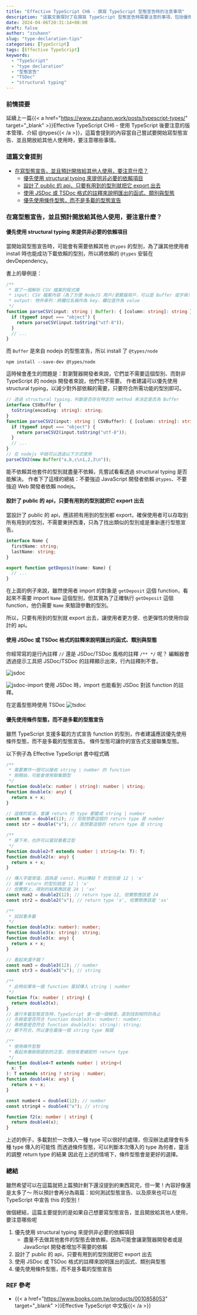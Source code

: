 ```yaml
---
title: "Effective TypeScript CH6 - 撰寫 TypeScript 型態宣告時的注意事項"
description: "這篇文章探討了在撰寫 TypeScript 型態宣告時需要注意的事項，包括優先使用 structural typing、將所有用到的型態都 export、使用 JSDoc 或 TSDoc 格式的註釋來說明函式、類別與型態，以及優先考慮使用條件型態而不是多載的型態宣告。透過這些技巧，可以提高程式碼的可讀性和易用性。"
date: 2024-04-06T20:31:14+08:00
draft: false
author: "zzuhann"
slug: "type-declaration-tips"
categories: [TypeScript]
tags: [Effective TypeScript]
keywords:
  - "TypeScript"
  - "type declaration"
  - "型態宣告"
  - "TSDoc"
  - "structural typing"
---
```


### 前情提要

延續上一篇{{< a href="https://www.zzuhann.work/posts/typescript-types/" target="_blank" >}}Effective TypeScript CH6 - 使用 TypeScript 後要注意的版本管理、介紹 @types{{< /a >}}，這篇會提到的內容當自己嘗試要開始寫型態宣告、並且開放給其他人使用時，要注意哪些事情。

### 這篇文會提到

- [在寫型態宣告，並且預計開放給其他人使用，要注意什麼？](#在寫型態宣告並且預計開放給其他人使用要注意什麼)
  - [優先使用 structural typing 來提供非必要的依賴項目](#優先使用-structural-typing-來提供非必要的依賴項目)
  - [設計了 public 的 api，只要有用到的型別就把它 export 出去](#設計了-public-的-api只要有用到的型別就把它-export-出去)
  - [使用 JSDoc 或 TSDoc 格式的註釋來說明匯出的函式、類別與型態](#使用-jsdoc-或-tsdoc-格式的註釋來說明匯出的函式類別與型態)
  - [優先使用條件型態，而不是多載的型態宣告](#優先使用條件型態而不是多載的型態宣告)

### 在寫型態宣告，並且預計開放給其他人使用，要注意什麼？

#### 優先使用 structural typing 來提供非必要的依賴項目

當開始寫型態宣告時，可能會有需要依賴其他 `@types` 的型別，為了讓其他使用者 install 時也能成功下載依賴的型別，所以將依賴的 `@types` 安裝在 devDependency。

書上的舉例是：

```ts
/**
 * 寫了一個解析 CSV 檔案的程式庫
 * input: CSV 檔案內容（為了方便 NodeJS 用戶/瀏覽器用戶，可以是 Buffer 或字串）
 * output: 物件串列：將欄位名稱作為 key，欄位值作為 value
 */
function parseCSV(input: string | Buffer): { [column: string]: string }[] {
  if (typeof input === "object") {
    return parseCSV(input.toString("utf-8"));
  }
  // ...
}
```

而 `Buffer` 是來自 nodejs 的型態宣告，所以 install 了 `@types/node`

```
npm install --save-dev @types/node
```

這時候會產生的問題是：對瀏覽器開發者來說，它們並不需要這個型別、而對非 TypeScript 的 nodejs 開發者來說，他們也不需要。
作者建議可以優先使用 structural typing，以減少對外部依賴的需要，只要符合所需功能的型別即可。

```ts
// 透過 structural typing，判斷是否存在特定的 method 來決定是否為 Buffer
interface CSVBuffer {
  toString(encoding: string): string;
}
function parseCSV2(input: string | CSVBuffer): { [column: string]: string }[] {
  if (typeof input === "object") {
    return parseCSV2(input.toString("utf-8"));
  }
  // ...
}
// 在 nodejs 中就可以透過以下方式使用
parseCSV2(new Buffer("a,b,c\n1,2,3\n"));
```

能不依賴其他套件的型別就盡量不依賴，先嘗試看看透過 structural typing 是否能解決。
作者下了這樣的總結：不要強迫 JavaScript 開發者依賴 `@types`、不要強迫 Web 開發者依賴 nodejs。

#### 設計了 public 的 api，只要有用到的型別就把它 export 出去

當設計了 public 的 api，應該把有用到的型別都 export，確保使用者可以存取到所有用到的型別，不需要東拼西湊，只為了找出類似的型別或是重新進行型態宣告。

```ts
interface Name {
  firstName: string;
  lastName: string;
}

export function getDeposit(name: Name) {
  // ...
}
```

在上面的例子來說，雖然使用者 import 的對象是 `getDeposit` 這個 function，看起來不需要 import `Name` 這個型別，但其實為了正確執行 `getDeposit` 這個 function，他仍需要 `Name` 來驗證參數的型別。

所以，只要有用到的型別就 export 出去，讓使用者更方便、也更彈性的使用你設計的 api。

#### 使用 JSDoc 或 TSDoc 格式的註釋來說明匯出的函式、類別與型態

你經常寫的是行內註釋 `//` 還是 JSDoc/TSDoc 風格的註釋 `/** */` 呢？
編輯器會透過提示工具把 JSDoc/TSDoc 的註釋顯示出來，行內註釋則不會。

![jsdoc](/gif/jsdoc.gif)

![jsdoc-import](/gif/jsdoc-import.gif)
使用 JSDoc 時，import 也能看到 JSDoc 對該 function 的註釋。

在定義型態時使用 TSDoc
![tsdoc](/gif/tsdoc-new.gif)

#### 優先使用條件型態，而不是多載的型態宣告

雖然 TypeScript 支援多載的方式宣告 function 的型別，作者建議應該優先使用條件型態，而不是多載的型態宣告。
條件型態可讓你的宣告式支援聯集型態。

以下例子為 Effective TypeScript 書中程式碼

```ts
/**
 * 需要實作一個可以接收 string | number 的 function
 * 剛開始，可能會使用聯集類型
 */
function double(x: number | string): number | string;
function double(x: any) {
  return x + x;
}

// 這樣的寫法，會讓 return 的 type 都變成 string | number
const num = double(12); // 但我想要這個的 return type 是 number
const str = double("x"); // 我想要這個的 return type 是 string

/**
 * 接下來，也許可以嘗試看看泛型
 */
function double2<T extends number | string>(x: T): T;
function double2(x: any) {
  return x + x;
}

// 傳入字面常值，因為是 const，所以傳給 T 的型別是 12 | 'x'
// 接著 return 的型別就是 12 | 'x'
// 但實際上，得到的結果應該是 24 | 'xx'
const num2 = double2(12); // return type 12, 但實際應該是 24
const str2 = double2("x"); // return type 'x', 但實際應該是 'xx'

/**
 * 試試看多載
 */
function double3(x: number): number;
function double3(x: string): string;
function double3(x: any) {
  return x + x;
}

// 看起來還不錯？
const num3 = double3(12); // number
const str3 = double3("x"); // string

/**
 * 此時如果有一個 function 嘗試傳入 string | number
 */
function f(x: number | string) {
  return double3(x);
}
// 進行多載型態宣告時，TypeScript 會一個一個檢查，直到找到相符的為止
// 先檢查是否符合 function double3(x: number): number;
// 再檢查是否符合 function double3(x: string): string;
// 都不符合，所以會在最後一個 string type 報錯

/**
 * 使用條件型態
 * 看起來像剛剛提到的泛型，但他有更縝密的 return type
 */
function double4<T extends number | string>(
  x: T
): T extends string ? string : number;
function double4(x: any) {
  return x + x;
}

const number4 = double4(12); // number
const string4 = double4("x"); // string

function f2(x: number | string) {
  return double4(x);
}
```

上述的例子，多載對於一次傳入一種 type 可以很好的處理，但沒辦法處理會有多種 type 傳入的可能性
而透過條件型態，可以判斷本次傳入的 type 為何者，靈活的調整 return type 的結果
因此在上述的情境下，條件型態會是更好的選擇。

### 總結

雖然希望可以在這篇就把上篇預計剩下還沒提到的東西寫完，但一驚！內容好像還是太多了～ 所以預計會再分為兩篇：如何測試型態宣告、以及原來也可以在 TypeScript 中宣告 this 的型別！

做個總結，這篇主要提到的是如果自己想要寫型態宣告，並且開放給其他人使用，要注意哪些呢

1. 優先使用 structural typing 來提供非必要的依賴項目
   - 盡量不去做其他套件的型態去做依賴，因為可能會讓瀏覽器開發者或是 JavaScript 開發者增加不需要的依賴
2. 設計了 public 的 api，只要有用到的型別就把它 export 出去
3. 使用 JSDoc 或 TSDoc 格式的註釋來說明匯出的函式、類別與型態
4. 優先使用條件型態，而不是多載的型態宣告

### REF 參考

- {{< a href="https://www.books.com.tw/products/0010858053" target="_blank" >}}Effective TypeScript 中文版{{< /a >}}
